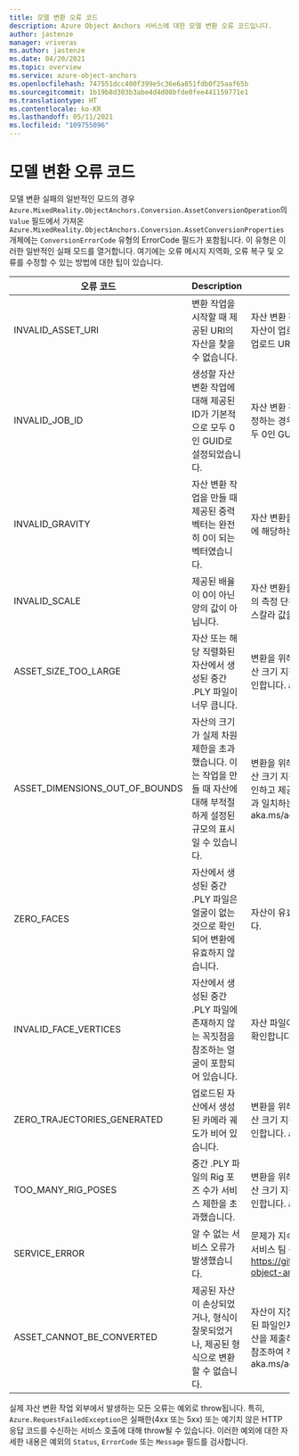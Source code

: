 ```yaml
---
title: 모델 변환 오류 코드
description: Azure Object Anchors 서비스에 대한 모델 변환 오류 코드입니다.
author: jastenze
manager: vriveras
ms.author: jastenze
ms.date: 04/20/2021
ms.topic: overview
ms.service: azure-object-anchors
ms.openlocfilehash: 747551dcc400f399e5c36e6a851fdb0f25aaf65b
ms.sourcegitcommit: 1b19b8d303b3abe4d4d08bfde0fee441159771e1
ms.translationtype: HT
ms.contentlocale: ko-KR
ms.lasthandoff: 05/11/2021
ms.locfileid: "109755096"
---
```

# <a name="model-conversion-error-codes"></a>모델 변환 오류 코드

모델 변환 실패의 일반적인 모드의 경우 `Azure.MixedReality.ObjectAnchors.Conversion.AssetConversionOperation`의 `Value` 필드에서 가져온 `Azure.MixedReality.ObjectAnchors.Conversion.AssetConversionProperties` 개체에는 `ConversionErrorCode` 유형의 ErrorCode 필드가 포함됩니다. 이 유형은 이러한 일반적인 실패 모드를 열거합니다. 여기에는 오류 메시지 지역화, 오류 복구 및 오류를 수정할 수 있는 방법에 대한 팁이 있습니다.

| 오류 코드                    | Description                       |  완화 방법                       |
| ---                      | ---                               | ---                               |
| INVALID_ASSET_URI | 변환 작업을 시작할 때 제공된 URI의 자산을 찾을 수 없습니다. | 자산 변환 작업을 트리거할 때 변환할 자산이 업로드된 서비스에서 가져온 업로드 URI를 제공합니다. |
| INVALID_JOB_ID | 생성할 자산 변환 작업에 대해 제공된 ID가 기본적으로 모두 0인 GUID로 설정되었습니다. | 자산 변환 작업을 만들 때 GUID를 지정하는 경우 GUID가 기본적으로 모두 0인 GUID가 아닌지 확인합니다. |
| INVALID_GRAVITY | 자산 변환 작업을 만들 때 제공된 중력 벡터는 완전히 0이 되는 벡터였습니다. | 자산 변환을 시작할 때 업로드된 자산에 해당하는 중력 벡터를 제공합니다. |
| INVALID_SCALE | 제공된 배율이 0이 아닌 양의 값이 아닙니다. | 자산 변환을 시작할 때 업로드된 자산의 측정 단위 배율(미터)에 해당하는 스칼라 값을 제공합니다. |
| ASSET_SIZE_TOO_LARGE | 자산 또는 해당 직렬화된 자산에서 생성된 중간 .PLY 파일이 너무 큽니다. | 변환을 위해 자산을 제출하기 전에 자산 크기 지침을 참조하여 적합성을 확인합니다. aka.ms/aoa/faq |
| ASSET_DIMENSIONS_OUT_OF_BOUNDS | 자산의 크기가 실제 차원 제한을 초과했습니다. 이는 작업을 만들 때 자산에 대해 부적절하게 설정된 규모의 표시일 수 있습니다. | 변환을 위해 자산을 제출하기 전에 자산 크기 지침을 참조하여 적합성을 확인하고 제공된 규모가 업로드된 자산과 일치하는지 확인합니다. aka.ms/aoa/faq |
| ZERO_FACES | 자산에서 생성된 중간 .PLY 파일은 얼굴이 없는 것으로 확인되어 변환에 유효하지 않습니다. | 자산이 유효한 메시지인지 확인합니다. |
| INVALID_FACE_VERTICES | 자산에서 생성된 중간 .PLY 파일에 존재하지 않는 꼭짓점을 참조하는 얼굴이 포함되어 있습니다. | 자산 파일이 올바르게 생성되었는지 확인합니다. |
| ZERO_TRAJECTORIES_GENERATED | 업로드된 자산에서 생성된 카메라 궤도가 비어 있습니다. | 변환을 위해 자산을 제출하기 전에 자산 크기 지침을 참조하여 적합성을 확인합니다. aka.ms/aoa/faq |
| TOO_MANY_RIG_POSES | 중간 .PLY 파일의 Rig 포즈 수가 서비스 제한을 초과했습니다. | 변환을 위해 자산을 제출하기 전에 자산 크기 지침을 참조하여 적합성을 확인합니다. aka.ms/aoa/faq |
| SERVICE_ERROR | 알 수 없는 서비스 오류가 발생했습니다. | 문제가 지속되면 Object Anchors 서비스 팀 구성원에게 문의합니다. https://github.com/Azure/azure-object-anchors/issues |
| ASSET_CANNOT_BE_CONVERTED | 제공된 자산이 손상되었거나, 형식이 잘못되었거나, 제공된 형식으로 변환할 수 없습니다. | 자산이 지정된 유형의 유효하게 생성된 파일인지 확인하고 변환을 위해 자산을 제출하기 전에 자산 크기 지침을 참조하여 적합성을 확인합니다. aka.ms/aoa/faq |

실제 자산 변환 작업 외부에서 발생하는 모든 오류는 예외로 throw됩니다. 특히, `Azure.RequestFailedException`은 실패한(4xx 또는 5xx) 또는 예기치 않은 HTTP 응답 코드를 수신하는 서비스 호출에 대해 throw될 수 있습니다. 이러한 예외에 대한 자세한 내용은 예외의 `Status`, `ErrorCode` 또는 `Message` 필드를 검사합니다.